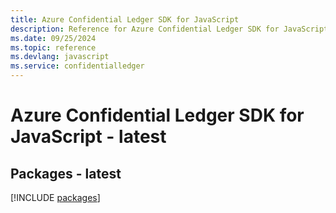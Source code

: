 ```yaml
---
title: Azure Confidential Ledger SDK for JavaScript
description: Reference for Azure Confidential Ledger SDK for JavaScript
ms.date: 09/25/2024
ms.topic: reference
ms.devlang: javascript
ms.service: confidentialledger
---
```

# Azure Confidential Ledger SDK for JavaScript - latest
## Packages - latest
[!INCLUDE [packages](confidential-ledger-index.md)]